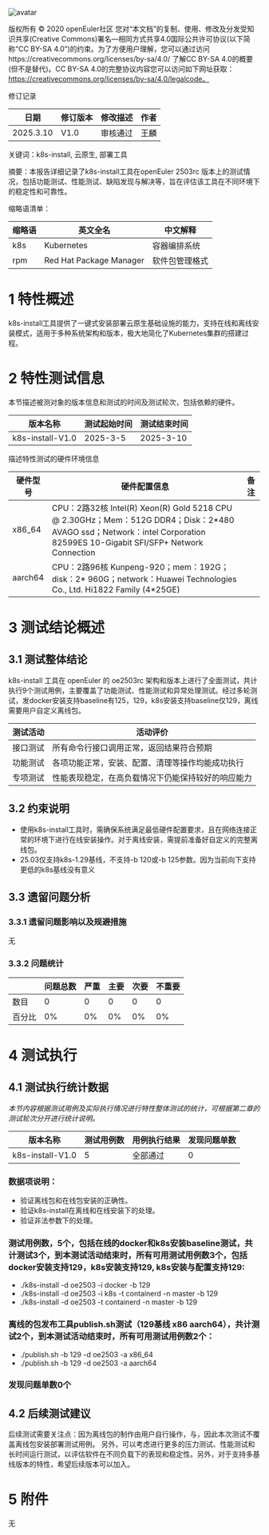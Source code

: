 ![avatar](../images/openEuler.png)

版权所有 © 2020  openEuler社区
您对“本文档”的复制、使用、修改及分发受知识共享(Creative Commons)署名—相同方式共享4.0国际公共许可协议(以下简称“CC BY-SA 4.0”)的约束。为了方便用户理解，您可以通过访问https://creativecommons.org/licenses/by-sa/4.0/ 了解CC BY-SA 4.0的概要 (但不是替代)。CC BY-SA 4.0的完整协议内容您可以访问如下网址获取：https://creativecommons.org/licenses/by-sa/4.0/legalcode。

修订记录

| 日期 | 修订版本 | 修改描述 | 作者 |
| ---- | -------- | -------- | ---- |
| 2025.3.10 | V1.0 | 审核通过 | 王麟 |

关键词：k8s-install, 云原生, 部署工具

摘要：本报告详细记录了k8s-install工具在openEuler 2503rc 版本上的测试情况，包括功能测试、性能测试、缺陷发现与解决等，旨在评估该工具在不同环境下的稳定性和可靠性。

缩略语清单：

| 缩略语 | 英文全名 | 中文解释 |
| ------ | -------- | -------- |
| k8s | Kubernetes | 容器编排系统 |
| rpm | Red Hat Package Manager | 软件包管理格式 |

# 1 特性概述

k8s-install工具提供了一键式安装部署云原生基础设施的能力，支持在线和离线安装模式，适用于多种系统架构和版本，极大地简化了Kubernetes集群的搭建过程。

# 2 特性测试信息

本节描述被测对象的版本信息和测试的时间及测试轮次，包括依赖的硬件。

| 版本名称 | 测试起始时间 | 测试结束时间 |
| -------- | ------------ | ------------ |
| k8s-install-V1.0 | 2025-3-5 | 2025-3-10 |

描述特性测试的硬件环境信息

| 硬件型号 | 硬件配置信息 | 备注 |
| -------- | ------------ | ---- |
| x86_64 | CPU：2路32核 Intel(R) Xeon(R) Gold 5218 CPU @ 2.30GHz；Mem：512G DDR4；Disk：2*480 AVAGO ssd；Network：intel Corporation 82599ES 10-Gigabit SFI/SFP+ Network Connection |  |
| aarch64 | CPU：2路96核 Kunpeng-920；mem：192G；disk：2* 960G；network：Huawei Technologies Co., Ltd. Hi1822 Family (4*25GE) |  |

# 3 测试结论概述

## 3.1 测试整体结论

k8s-install 工具在 openEuler 的 oe2503rc 架构和版本上进行了全面测试，共计执行9个测试用例，主要覆盖了功能测试、性能测试和异常处理测试。经过多轮测试，发docker安装支持baseline有125，129，k8s安装支持baseline仅129，离线需要用户自定义离线包。

测试活动 | 活动评价
---|---
接口测试 | 所有命令行接口调用正常，返回结果符合预期
功能测试 | 各项功能正常，安装、配置、清理等操作均能成功执行
专项测试 | 性能表现稳定，在高负载情况下仍能保持较好的响应能力

## 3.2 约束说明

- 使用k8s-install工具时，需确保系统满足最低硬件配置要求，且在网络连接正常的环境下进行在线安装操作。对于离线安装，需提前准备好自定义的完整离线包。
- 25.03仅支持k8s-1.29基线，不支持-b 120或-b 125参数。因为当前向下支持更低的k8s基线没有意义

## 3.3 遗留问题分析

### 3.3.1 遗留问题影响以及规避措施

无

### 3.3.2 问题统计

|     | 问题总数 | 严重  | 主要  | 次要  | 不重要  |
| --- | ---- | --- | --- | --- | ---- |
| 数目   | 0  | 0   | 0   | 0   | 0  |
| 百分比 | 0% | 0%  | 0%  | 0%  | 0% |

# 4 测试执行

## 4.1 测试执行统计数据

*本节内容根据测试用例及实际执行情况进行特性整体测试的统计，可根据第二章的测试轮次分开进行统计说明。*

| 版本名称             | 测试用例数 | 用例执行结果 | 发现问题单数 |
| ---------------- | ----- | ------ | ------ |
| k8s-install-V1.0 | 5     | 全部通过   | 0      |

### 数据项说明：
- 验证离线包和在线包安装的正确性。
- 验证k8s-install在离线和在线安装下的处理。
- 验证非法参数下的处理。

### 测试用例数，5个，包括在线的docker和k8s安装baseline测试，共计测试3个，到本测试活动结束时，所有可用测试用例数3个，包括docker安装支持129，k8s安装支持129, k8s安装与配置支持129:
- ./k8s-install -d oe2503 -i docker -b 129
- ./k8s-install -d oe2503 -i k8s -t containerd -n master -b 129
- ./k8s-install -d oe2503 -t containerd -n master -b 129

### 离线的包发布工具publish.sh测试（129基线 x86 aarch64），共计测试2个，到本测试活动结束时，所有可用测试用例数2个：
- ./publish.sh -b 129 -d oe2503 -a x86_64
- ./publish.sh -b 129 -d oe2503 -a aarch64

### 发现问题单数0个

## 4.2 后续测试建议

后续测试需要关注点：因为离线包的制作由用户自行操作，与，因此本次测试不覆盖离线包安装部署测试用例。
另外，可以考虑进行更多的压力测试、性能测试和长时间运行测试，以评估软件在不同负载下的表现和稳定性。另外，对于支持多基线版本的特性，希望后续版本可以加入。

# 5 附件

无
